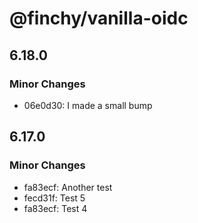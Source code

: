 # @finchy/vanilla-oidc

## 6.18.0

### Minor Changes

- 06e0d30: I made a small bump

## 6.17.0

### Minor Changes

- fa83ecf: Another test
- fecd31f: Test 5
- fa83ecf: Test 4

